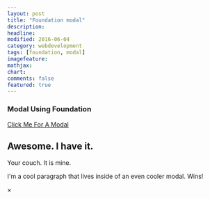 ```yaml
---
layout: post
title: "Foundation modal"
description: 
headline: 
modified: 2016-06-04
category: webdevelopment
tags: [foundation, modal]
imagefeature: 
mathjax: 
chart: 
comments: false
featured: true
---
```


### Modal Using Foundation 

  <!-- Modal Foundation -->
<a href="#" data-reveal-id="myModal">Click Me For A Modal</a>

<div id="myModal" class="reveal-modal" data-reveal aria-labelledby="modalTitle" aria-hidden="true" role="dialog">
  <h2 id="modalTitle">Awesome. I have it.</h2>
  <p class="lead">Your couch.  It is mine.</p>
  <p>I'm a cool paragraph that lives inside of an even cooler modal. Wins!</p>
  <a class="close-reveal-modal" aria-label="Close">&#215;</a>
</div>  
